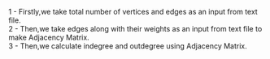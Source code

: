 1 - Firstly,we take total number of vertices and edges as an input from text file.<br>
2 - Then,we take edges along with their weights as an input from text file to make Adjacency Matrix.<br>
3 - Then,we calculate indegree and outdegree using Adjacency Matrix.
